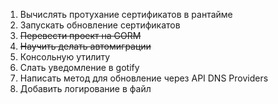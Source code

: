 1. Вычислять протухание сертификатов в рантайме
2. Запускать обновление сертификатов
3. ~~Перевести проект на GORM~~
4. ~~Научить делать автомиграции~~
5. Консольную утилиту
6. Слать уведомление в gotify
7. Написать метод для обновление через API DNS Providers
8. Добавить логирование в файл